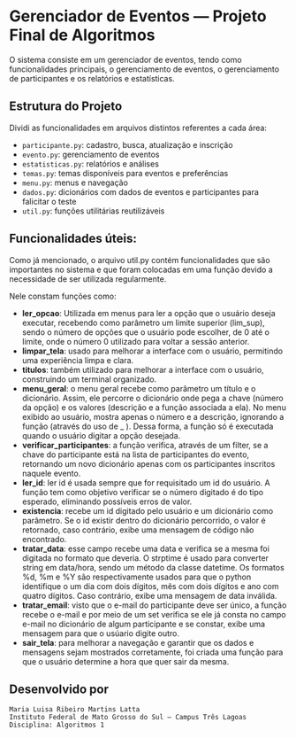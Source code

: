 # Gerenciador de Eventos — Projeto Final de Algoritmos

O sistema consiste em um gerenciador de eventos, tendo como funcionalidades principais, o gerenciamento de eventos, o gerenciamento de participantes e os relatórios e estatísticas.

## Estrutura do Projeto

Dividi as funcionalidades em arquivos distintos referentes a cada área:
- `participante.py`: cadastro, busca, atualização e inscrição
- `evento.py`: gerenciamento de eventos
- `estatisticas.py`: relatórios e análises
- `temas.py`: temas disponíveis para eventos e preferências
- `menu.py`: menus e navegação
- `dados.py`: dicionários com dados de eventos e participantes para falicitar o teste
- `util.py`: funções utilitárias reutilizáveis


## Funcionalidades úteis:
Como já mencionado, o arquivo util.py contém funcionalidades que são importantes no sistema e que foram colocadas em uma função devido a necessidade de ser utilizada regularmente.
    
Nele constam funções como:
- **ler_opcao**: Utilizada em menus para ler a opção que o usuário deseja executar, 
recebendo como parâmetro um limite superior (lim_sup), sendo o número de opções que 
o usuário pode escolher, de 0 até o limite, onde o número 0 utilizado para voltar a 
sessão anterior.
- **limpar_tela**: usado para melhorar a interface com o usuário, permitindo uma 
experiência limpa e clara.
- **titulos**: também utilizado para melhorar a interface com o usuário, construindo
um terminal organizado.
- **menu_geral**: o menu geral recebe como parâmetro um título e o dicionário. 
Assim, ele percorre o dicionário onde pega a chave (número da opção) e os valores 
(descrição e a função associada a ela). No menu exibido ao usuário, mostra apenas 
o número e a descrição, ignorando a função (através do uso de _ ). Dessa forma, a 
função só é executada quando o usuário digitar a opção desejada.
- **verificar_participantes**: a função verifica, através de um filter, se a chave 
do participante está na lista de participantes do evento, retornando um novo 
dicionário apenas com os participantes inscritos naquele evento.
- **ler_id**: ler id é usada sempre que for requisitado um id do usuário. A função 
tem como objetivo verificar se o número digitado é do tipo esperado, eliminando 
possíveis erros de valor.
- **existencia**: recebe um id digitado pelo usuário e um dicionário como parâmetro. 
Se o id existir dentro do dicionário percorrido, o valor é retornado, caso contrário, 
exibe uma mensagem de código não encontrado.
- **tratar_data**: esse campo recebe uma data e verifica se a mesma foi digitada no 
formato que deveria. O strptime é usado para converter string em data/hora, sendo um 
método da classe datetime. Os formatos %d, %m e %Y são respectivamente usados para 
que o python identifique o um dia com dois dígitos, mês com dois dígitos e ano com 
quatro dígitos. Caso contrário, exibe uma mensagem de data inválida.
- **tratar_email**: visto que o e-mail do participante deve ser único, a função recebe 
o e-mail e por meio de um set verifica se ele já consta no campo e-mail no dicionário 
de algum participante e se constar, exibe uma mensagem para que o usúario digite outro.
- **sair_tela**: para melhorar a navegação e garantir que os dados e mensagens sejam 
mostrados corretamente, foi criada uma função para que o usuário determine a hora que 
quer sair da mesma.

## Desenvolvido por

    Maria Luisa Ribeiro Martins Latta  
    Instituto Federal de Mato Grosso do Sul – Campus Três Lagoas  
    Disciplina: Algoritmos 1
